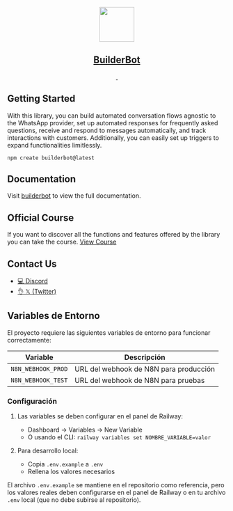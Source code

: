 <p align="center">
  <a href="https://builderbot.vercel.app/">
    <picture>
      <img src="https://builderbot.vercel.app/assets/thumbnail-vector.png" height="80">
    </picture>
    <h2 align="center">BuilderBot</h2>
  </a>
</p>



<p align="center">
  <a aria-label="NPM version" href="https://www.npmjs.com/package/@builderbot/bot">
    <img alt="" src="https://img.shields.io/npm/v/@builderbot/bot?color=%2300c200&label=%40bot-whatsapp">
  </a>
  <a aria-label="Join the community on GitHub" href="https://link.codigoencasa.com/DISCORD">
    <img alt="" src="https://img.shields.io/discord/915193197645402142?logo=discord">
  </a>
</p>


## Getting Started

With this library, you can build automated conversation flows agnostic to the WhatsApp provider, set up automated responses for frequently asked questions, receive and respond to messages automatically, and track interactions with customers. Additionally, you can easily set up triggers to expand functionalities limitlessly.

```
npm create builderbot@latest
```


## Documentation

Visit [builderbot](https://builderbot.vercel.app/) to view the full documentation.


## Official Course

If you want to discover all the functions and features offered by the library you can take the course.
[View Course](https://app.codigoencasa.com/courses/builderbot?refCode=LEIFER)


## Contact Us
- [💻 Discord](https://link.codigoencasa.com/DISCORD)
- [👌 𝕏 (Twitter)](https://twitter.com/leifermendez)


## Variables de Entorno

El proyecto requiere las siguientes variables de entorno para funcionar correctamente:

| Variable | Descripción |
|----------|-------------|
| `N8N_WEBHOOK_PROD` | URL del webhook de N8N para producción |
| `N8N_WEBHOOK_TEST` | URL del webhook de N8N para pruebas |

### Configuración

1. Las variables se deben configurar en el panel de Railway:
   - Dashboard → Variables → New Variable
   - O usando el CLI: `railway variables set NOMBRE_VARIABLE=valor`

2. Para desarrollo local:
   - Copia `.env.example` a `.env`
   - Rellena los valores necesarios

El archivo `.env.example` se mantiene en el repositorio como referencia, pero los valores reales deben configurarse en el panel de Railway o en tu archivo `.env` local (que no debe subirse al repositorio).